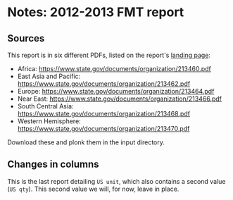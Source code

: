 # Notes: 2012-2013 FMT report

## Sources

This report is in six different PDFs, listed on the report's [landing page](https://www.state.gov/t/pm/rls/rpt/fmtrpt/2013/index.htm):

 * Africa: https://www.state.gov/documents/organization/213460.pdf
 * East Asia and Pacific: https://www.state.gov/documents/organization/213462.pdf
 * Europe: https://www.state.gov/documents/organization/213464.pdf 
 * Near East: https://www.state.gov/documents/organization/213466.pdf
 * South Central Asia: https://www.state.gov/documents/organization/213468.pdf
 * Western Hemisphere: https://www.state.gov/documents/organization/213470.pdf

Download these and plonk them in the input directory.

## Changes in columns

This is the last report detailing `US unit`, which also contains a second value (`US qty`). This second value we will, for now, leave in place.
